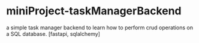 # miniProject-taskManagerBackend
a simple task manager backend to learn how to perform crud operations on a SQL database. [fastapi, sqlalchemy]


